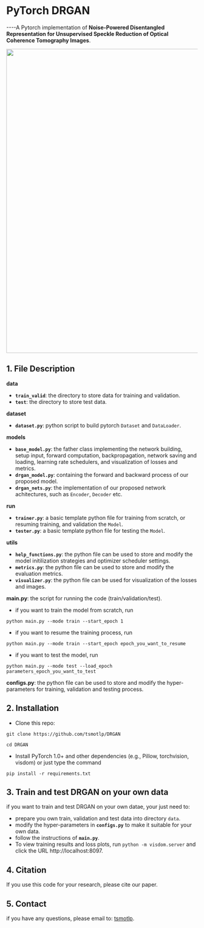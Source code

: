 # PyTorch DRGAN
----A Pytorch implementation of **Noise-Powered Disentangled Representation for Unsupervised Speckle Reduction of Optical Coherence Tomography Images**.

<div align=center><img src="https://github.com/tsmotlp/DRGAN/blob/main/images/Fig1.png" width="800px"/></div>

## 1. File Description
**data**
* **`train_valid`**: the directory to store data for training and validation.
* **`test`**: the directory to store test data.

**dataset**
* **`dataset.py`**: python script to build pytorch `Dataset` and `DataLoader`.

**models**
* **`base_model.py`**: the father class implementing the network building, setup input, forward computation, backpropagation, network saving and loading, learning rate schedulers, and visualization of losses and metrics.
* **`drgan_model.py`**: containing the forward and backward process of our proposed model.
* **`drgan_nets.py`**: the implementation of our proposed network achitectures, such as `Encoder`, `Decoder` etc.

**run**
* **`trainer.py`**: a basic template python file for training from scratch, or resuming training, and validation the `Model`.
* **`tester.py`**: a basic template python file for testing the `Model`.

**utils**
* **`help_functions.py`**: the python file can be used to store and modify the model initilization strategies and optimizer scheduler settings.
* **`metrics.py`**: the python file can be used to store and modify the evaluation metrics.
* **`visualizer.py`**: the python file can be used for visualization of the losses and images.

**main.py**: the script for running the code (train/validation/test).
* if you want to train the model from scratch, run 
```
python main.py --mode train --start_epoch 1
``` 
* if you want to resume the training process, run 
```
python main.py --mode train --start_epoch epoch_you_want_to_resume
``` 
* if you want to test the model, run 
```
python main.py --mode test --load_epoch parameters_epoch_you_want_to_test
``` 

**configs.py**: the python file can be used to store and modify the hyper-parameters for training, validation and testing process.

## 2. Installation
* Clone this repo:
```
git clone https://github.com/tsmotlp/DRGAN

cd DRGAN
```
* Install PyTorch 1.0+ and other dependencies (e.g., Pillow, torchvision, visdom) or just type the command 
```
pip install -r requirements.txt
```

## 3. Train and test DRGAN on your own data
if you want to train and test DRGAN on your own datae, your just need to:
* prepare you own train, validation and test data into directory `data`.
* modify the hyper-parameters in **`configs.py`** to make it suitable for your own data.
* follow the instructions of **`main.py`**.
* To view training results and loss plots, run `python -m visdom.server` and click the URL http://localhost:8097.

## 4. Citation
If you use this code for your research, please cite our paper.

## 5. Contact
if you have any questions, please email to: [tsmotlp](tsmotlp@163.com).

